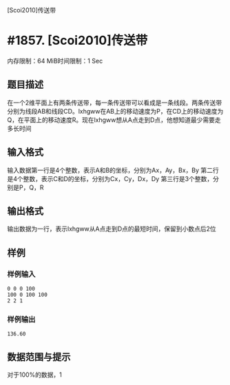 [Scoi2010]传送带

# #1857. [Scoi2010]传送带

内存限制：64 MiB时间限制：1 Sec

## 题目描述

在一个2维平面上有两条传送带，每一条传送带可以看成是一条线段。两条传送带分别为线段AB和线段CD。lxhgww在AB上的移动速度为P，在CD上的移动速度为Q，在平面上的移动速度R。现在lxhgww想从A点走到D点，他想知道最少需要走多长时间

## 输入格式

输入数据第一行是4个整数，表示A和B的坐标，分别为Ax，Ay，Bx，By
第二行是4个整数，表示C和D的坐标，分别为Cx，Cy，Dx，Dy
第三行是3个整数，分别是P，Q，R

## 输出格式

输出数据为一行，表示lxhgww从A点走到D点的最短时间，保留到小数点后2位

## 样例

### 样例输入

    
    0 0 0 100
    100 0 100 100
    2 2 1
    
    
    
    

### 样例输出

    
    136.60
    
    

## 数据范围与提示

对于100%的数据，1
